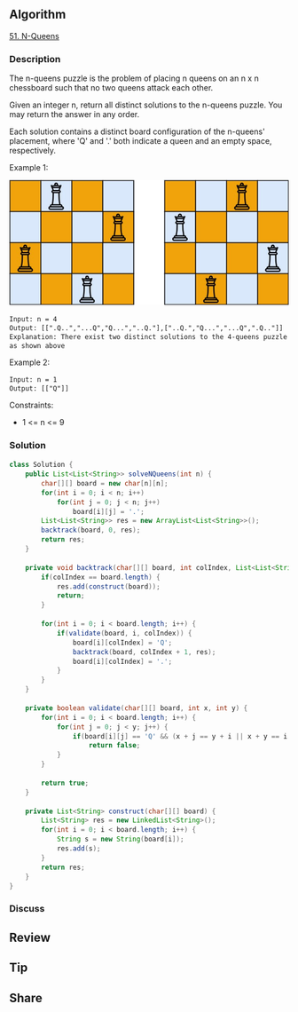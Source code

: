 ## Algorithm

[51. N-Queens](https://leetcode.com/problems/n-queens/)

### Description

The n-queens puzzle is the problem of placing n queens on an n x n chessboard such that no two queens attack each other.

Given an integer n, return all distinct solutions to the n-queens puzzle. You may return the answer in any order.

Each solution contains a distinct board configuration of the n-queens' placement, where 'Q' and '.' both indicate a queen and an empty space, respectively.


Example 1:

![](assets/20240321-9662cb0a.png)

```
Input: n = 4
Output: [[".Q..","...Q","Q...","..Q."],["..Q.","Q...","...Q",".Q.."]]
Explanation: There exist two distinct solutions to the 4-queens puzzle as shown above
```

Example 2:

```
Input: n = 1
Output: [["Q"]]
```

Constraints:

- 1 <= n <= 9

### Solution

```java
class Solution {
    public List<List<String>> solveNQueens(int n) {
        char[][] board = new char[n][n];
        for(int i = 0; i < n; i++)
            for(int j = 0; j < n; j++)
                board[i][j] = '.';
        List<List<String>> res = new ArrayList<List<String>>();
        backtrack(board, 0, res);
        return res;
    }

    private void backtrack(char[][] board, int colIndex, List<List<String>> res) {
        if(colIndex == board.length) {
            res.add(construct(board));
            return;
        }

        for(int i = 0; i < board.length; i++) {
            if(validate(board, i, colIndex)) {
                board[i][colIndex] = 'Q';
                backtrack(board, colIndex + 1, res);
                board[i][colIndex] = '.';
            }
        }
    }

    private boolean validate(char[][] board, int x, int y) {
        for(int i = 0; i < board.length; i++) {
            for(int j = 0; j < y; j++) {
                if(board[i][j] == 'Q' && (x + j == y + i || x + y == i + j || x == i))
                    return false;
            }
        }

        return true;
    }

    private List<String> construct(char[][] board) {
        List<String> res = new LinkedList<String>();
        for(int i = 0; i < board.length; i++) {
            String s = new String(board[i]);
            res.add(s);
        }
        return res;
    }
}
```

### Discuss

## Review


## Tip


## Share
